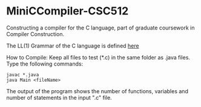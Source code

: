 # MiniCCompiler-CSC512
Constructing a compiler for the C language, part of graduate coursework in Compiler Construction.

The LL(1) Grammar of the C language is defined [here]

How to Compile: Keep all files to test (*.c) in the same folder as .java files. Type the following commands:
```
javac *.java
java Main <fileName>
```

The output of the program shows the number of functions, variables and number of statements in the input ".c" file.

[here]:https://github.com/anas2204/MiniCCompiler-CSC512/blob/master/LL1%20Grammar%20of%20C%20language.txt
